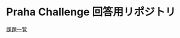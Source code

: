 # Praha Challenge 回答用リポジトリ

[課題一覧](https://airtable.com/tblTnXBXFOYJ0J7lZ/viwyi8muFtWUlhNKG?blocks=hide)
